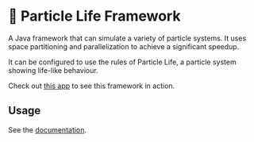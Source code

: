 # 🦠 Particle Life Framework

A Java framework that can simulate a variety of particle systems. It uses space partitioning and parallelization to achieve a significant speedup.

It can be configured to use the rules of Particle Life, a particle system showing life-like behaviour.

Check out [this app](https://particle-life.com) to see this framework in action.

## Usage

See the [documentation](https://particle-life.com/framework).
